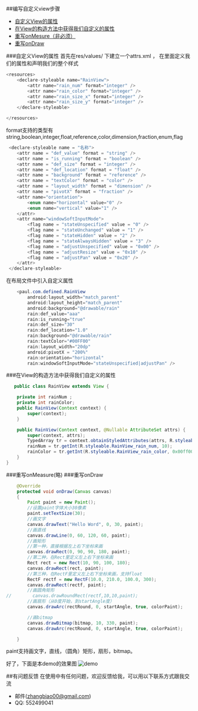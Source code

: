 ##编写自定义view步骤
* [自定义View的属性](#line1)
* [在View的构造方法中获得我们自定义的属性](#line2)
* [重写onMesure（非必须）](#line3)
* [重写onDraw](#line4)


<a name="line1"/>
###自定义View的属性
首先在res/values/  下建立一个attrs.xml ， 在里面定义我们的属性和声明我们的整个样式

```java
<resources>
    <declare-styleable name="RainView">
        <attr name="rain_num" format="integer" />
        <attr name="rain_color" format="integer" />
        <attr name="rain_size_x" format="integer" />
        <attr name="rain_size_y" format="integer" />
    </declare-styleable>

</resources>
```
format支持的类型有string,boolean,integer,float,reference,color,dimension,fraction,enum,flag

```java
 <declare-styleable name = "名称">
	<attr name = "def_value" format = "string" />
	<attr name = "is_running" format = "boolean" />
	<attr name = "def_size" format = "integer" />
	<attr name = "def_location" format = "float" />
    <attr name = "background" format = "reference" />
	<attr name = "textColor" format = "color" />
	<attr name = "layout_width" format = "dimension" />
	<attr name = "pivotX" format = "fraction" />
	<attr name="orientation">
    	<enum name="horizontal" value="0" />
        <enum name="vertical" value="1" />
    </attr>
    <attr name="windowSoftInputMode">
    	<flag name = "stateUnspecified" value = "0" />
        <flag name = "stateUnchanged" value = "1" />
        <flag name = "stateHidden" value = "2" />
        <flag name = "stateAlwaysHidden" value = "3" />
        <flag name = "adjustUnspecified" value = "0x00" />
        <flag name = "adjustResize" value = "0x10" />
        <flag name = "adjustPan" value = "0x20" />
    </attr>
 </declare-styleable>
```
在布局文件中引入自定义属性

```java
    <paul.com.defined.RainView
        android:layout_width="match_parent"
        android:layout_height="match_parent"
        android:background="@drawable/rain"
        rain:def_value="aaa"
        rain:is_running="true"
        rain:def_size="30"
        rain:def_location="1.0"
		rain:background="@drawable/rain"
		rain:textColor="#00FF00"
		rain:layout_width="20dp"
		android:pivotX = "200%"
		rain:orientation="horizontal"
        rain:windowSoftInputMode="stateUnspecified|adjustPan" />
```

<a name="line2"/>
###在View的构造方法中获得我们自定义的属性

```java
   public class RainView extends View {

	private int rainNum ;
	private int rainColor;
    public RainView(Context context) {
        super(context);
    }

    public RainView(Context context, @Nullable AttributeSet attrs) {
        super(context, attrs);
        TypedArray tr = context.obtainStyledAttributes(attrs, R.styleable.RainView);
        rainNum = tr.getInt(R.styleable.RainView_rain_num, 10);
        rainColor = tr.getInt(R.styleable.RainView_rain_color, 0x00ff00);
    }
}
```

<a name="line3"/>
###重写onMeasure(略)

<a name="line4"/>
###重写onDraw

```java
    @Override
    protected void onDraw(Canvas canvas)
    {
		Paint paint = new Paint();
        //设置paint字体大小30像素
        paint.setTextSize(30);
        //画文字
        canvas.drawText("Hello Word", 0, 30, paint);
        //画直线
        canvas.drawLine(0, 60, 120, 60, paint);
        //画矩形
        //第一种，直接根据左上右下坐标来画
        canvas.drawRect(0, 90, 90, 180, paint);
        //第二种，在Rect里定义左上右下坐标来画
        Rect rect = new Rect(10, 90, 100, 180);
        canvas.drawRect(rect, paint);
        //第三种，在RectF里定义左上右下坐标来画，支持float
        RectF rectf = new RectF(10.0, 210.0, 100.0, 300);
        canvas.drawRect(rectf, paint);
        //画圆角矩形
//        canvas.drawRoundRect(rectf,10,10,paint);
		//画扇形（从0度开始，到startAngle度）
 		canvas.drawArc(rectRound, 0, startAngle, true, colorPaint);

        //画bitmap
        canvas.drawBitmap(bitmap, 10, 330, paint);
 		canvas.drawArc(rectRound, 0, startAngle, true, colorPaint);

    }
```
paint支持画文字，直线，（圆角）矩形，扇形，bitmap。

好了，下面是本demo的效果图
![demo](screenshot_rain.png)


##有问题反馈
在使用中有任何问题，欢迎反馈给我，可以用以下联系方式跟我交流

* 邮件(zhangbiao00@gmail.com)
* QQ: 552499041